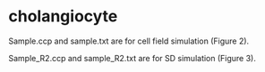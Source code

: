 # cholangiocyte
Sample.ccp and sample.txt are for cell field simulation (Figure 2).

Sample_R2.ccp and sample_R2.txt are for SD simulation (Figure 3).
